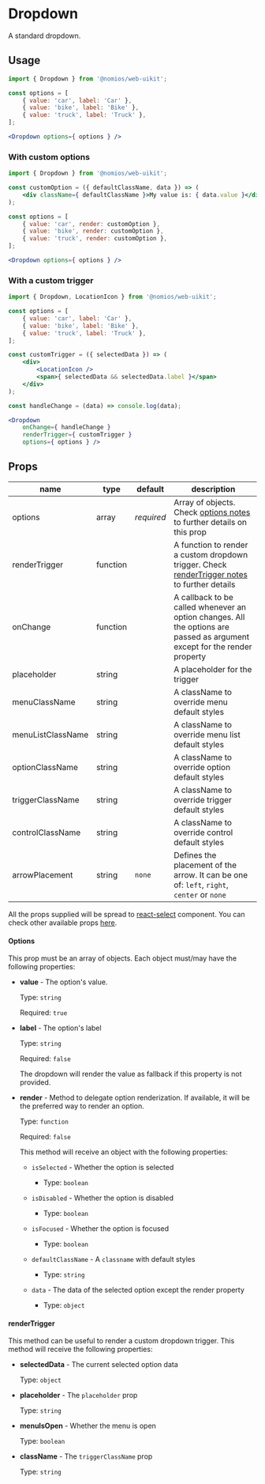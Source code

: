 # Dropdown

A standard dropdown.

## Usage

```jsx
import { Dropdown } from '@nomios/web-uikit';

const options = [
    { value: 'car', label: 'Car' },
    { value: 'bike', label: 'Bike' },
    { value: 'truck', label: 'Truck' },
];

<Dropdown options={ options } />
```

### With custom options

```jsx
import { Dropdown } from '@nomios/web-uikit';

const customOption = ({ defaultClassName, data }) => (
    <div className={ defaultClassName }>My value is: { data.value }</div>
);

const options = [
    { value: 'car', render: customOption },
    { value: 'bike', render: customOption },
    { value: 'truck', render: customOption },
];

<Dropdown options={ options } />
```

### With a custom trigger

```jsx
import { Dropdown, LocationIcon } from '@nomios/web-uikit';

const options = [
    { value: 'car', label: 'Car' },
    { value: 'bike', label: 'Bike' },
    { value: 'truck', label: 'Truck' },
];

const customTrigger = ({ selectedData }) => (
    <div>
        <LocationIcon />
        <span>{ selectedData && selectedData.label }</span>
    </div>
);

const handleChange = (data) => console.log(data);

<Dropdown
    onChange={ handleChange }
    renderTrigger={ customTrigger }
    options={ options } />
```

## Props

| name | type | default | description |
| ---- | ---- | ------- | ----------- |
| options | array | *required* | Array of objects. Check [options notes](#options) to further details on this prop |
| renderTrigger | function || A function to render a custom dropdown trigger. Check [renderTrigger notes](#renderTrigger) to further details |
| onChange | function || A callback to be called whenever an option changes. All the options are passed as argument except for the render property |
| placeholder | string || A placeholder for the trigger |
| menuClassName | string || A className to override menu default styles |
| menuListClassName | string || A className to override menu list default styles |
| optionClassName | string || A className to override option default styles |
| triggerClassName | string || A className to override trigger default styles |
| controlClassName | string || A className to override control default styles |
| arrowPlacement | string | `none` | Defines the placement of the arrow. It can be one of: `left`, `right`, `center` or `none` |

All the props supplied will be spread to [react-select](https://github.com/JedWatson/react-select) component.
You can check other available props [here](https://react-select.com/props).


#### Options

This prop must be an array of objects. Each object must/may have the following properties:
- **value** - The option's value.

	Type: `string`

    Required: `true`

- **label** - The option's label

	Type: `string`

    Required: `false`

	The dropdown will render the value as fallback if this property is not provided.

- **render** - Method to delegate option renderization. If available, it will be the preferred way to render an option.

	Type: `function`

    Required: `false`

	This method will receive an object with the following properties:

	- `isSelected` - Whether the option is selected
		- Type: `boolean`

	- `isDisabled` - Whether the option is disabled
		- Type: `boolean`

	- `isFocused` - Whether the option is focused
		- Type: `boolean`

	- `defaultClassName` - A `classname` with default styles
		- Type: `string`

	- `data` - The data of the selected option except the render property
		- Type: `object`

#### renderTrigger

This method can be useful to render a custom dropdown trigger. This method will receive the following properties:

- **selectedData** - The current selected option data

	Type: `object`

- **placeholder** - The `placeholder` prop

	Type: `string`

- **menuIsOpen** - Whether the menu is open

	Type: `boolean`

- **className** - The `triggerClassName` prop

	Type: `string`
